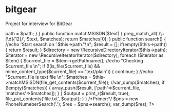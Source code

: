 # bitgear
Project for interview for BitGear
<?php
namespace PhoneNumberSearch;
class PhoneNumeberSearch {
	
	private $path;
	
	public function __construct($path) {
		if($path != null && file_exists($path)) {
			$this->path = $path;
		}	
	}
	
	public function matchMSISDN($text) {
		preg_match_all('/\+[\d]{12}/', $text, $matches);
		return $matches[0];
	}
	
	public function search() {
		//echo 'Start search on '.$this->path."\n";
		$result = [];
		if(empty($this->path)) {
			return $result;
		}
		$directory = new \RecursiveDirectoryIterator($this->path);
		$iterator = new \RecursiveIteratorIterator($directory);
		
		foreach ($iterator as $item) {
			$current_file = $item->getPathname();
			//echo "Checking $current_file \n";
			if (!(is_file($current_file) && mime_content_type($current_file) == 'text/plain')) {
				continue;
			}
			//echo "$current_file is text file \n";
			$matches = $this->matchMSISDN(file_get_contents($current_file));
			//var_dump($matches);
			if (!empty($matches)) {
				array_push($result, ['path'=>$current_file, 'matches'=>$matches]);
			}
		}
		
		$output = print_r($result, true);
		file_put_contents('file.txt', $output);
	}
	
}

/*Primer:*/
$pns = new PhoneNumeberSearch('.');
$res = $pns->search();
var_dump($res);


?>

